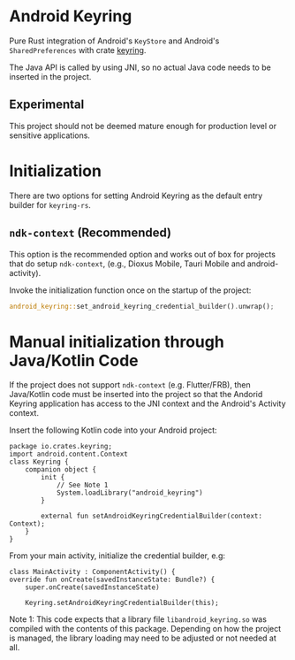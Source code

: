 # Android Keyring

Pure Rust integration of Android's `KeyStore` and Android's `SharedPreferences`
with crate [keyring](https://crates.io/crates/keyring).

The Java API is called by using JNI, so no actual Java code needs to be inserted
in the project.

## Experimental

This project should not be deemed mature enough for production level or
sensitive applications.

# Initialization

There are two options for setting Android Keyring as the default entry builder
for `keyring-rs`.

## `ndk-context` (Recommended)

This option is the recommended option and works out of box for projects that do
setup `ndk-context`, (e.g., Dioxus Mobile, Tauri Mobile and android-activity).

Invoke the initialization function once on the startup of the project:

```rust
android_keyring::set_android_keyring_credential_builder().unwrap();
```

# Manual initialization through Java/Kotlin Code

If the project does not support `ndk-context` (e.g. Flutter/FRB), then
Java/Kotlin code must be inserted into the project so that the Andorid Keyring
application has access to the JNI context and the Android's Activity context.

Insert the following Kotlin code into your Android project:

    package io.crates.keyring;
    import android.content.Context
    class Keyring {
        companion object {
            init {
                // See Note 1
                System.loadLibrary("android_keyring")
            }

            external fun setAndroidKeyringCredentialBuilder(context: Context);
        }
    }

From your main activity, initialize the credential builder, e.g:

    class MainActivity : ComponentActivity() {
    override fun onCreate(savedInstanceState: Bundle?) {
        super.onCreate(savedInstanceState)

        Keyring.setAndroidKeyringCredentialBuilder(this);

Note 1: This code expects that a library file `libandroid_keyring.so` was
compiled with the contents of this package. Depending on how the project is
managed, the library loading may need to be adjusted or not needed at all.
